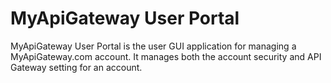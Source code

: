 MyApiGateway User Portal
==============

MyApiGateway User Portal is the user GUI application for managing a MyApiGateway.com account.
It manages both the account security and API Gateway setting for an account.

